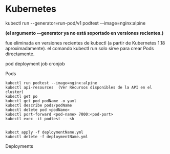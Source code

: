 # Kubernetes


kubectl run --generator=run-pod/v1 podtest --image=nginx:alpine

**(el argumento --generator ya no está soportado en versiones recientes.)**

fue eliminada en versiones recientes de kubectl (a partir de Kubernetes 1.18 aproximadamente). el comando kubectl run solo sirve para crear Pods directamente.


pod
deployment
job
cronjob


Pods

    kubectl run podtest --image=nginx:alpine
    kubectl api-resources  (Ver Recursos disponibles de la API en el cluster)
    kubectl get po
    kubectl get pod podName -o yaml
    kubectl describe pods/podName
    kubectl delete pod <podName>
    kubectl port-forward <pod-name> 7000:<pod-port>
    kubectl exec -it podtest -- sh


    kubect apply -f deploymentName.yml
    kubectl delete -f deploymentName.yml


Deployments



